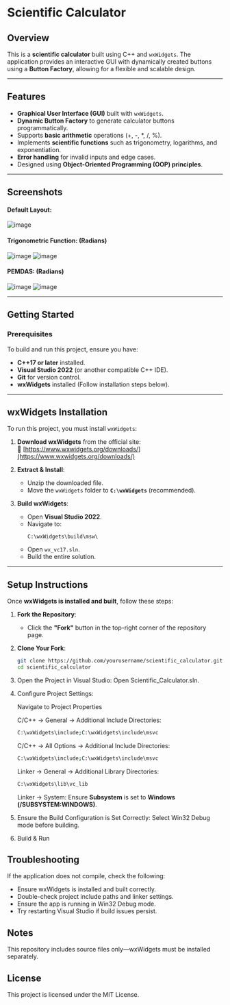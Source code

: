# Scientific Calculator

## Overview
This is a **scientific calculator** built using C++ and `wxWidgets`. The application provides an interactive GUI with dynamically created buttons using a **Button Factory**, allowing for a flexible and scalable design.

---

## Features
- **Graphical User Interface (GUI)** built with `wxWidgets`.
- **Dynamic Button Factory** to generate calculator buttons programmatically.
- Supports **basic arithmetic** operations (+, -, *, /, %).
- Implements **scientific functions** such as trigonometry, logarithms, and exponentiation.
- **Error handling** for invalid inputs and edge cases.
- Designed using **Object-Oriented Programming (OOP) principles**.

---

## Screenshots
#### **Default Layout:**
![image](https://github.com/user-attachments/assets/c919d3af-7e07-4106-8769-2c436681dce4)


#### **Trigonometric Function: (Radians)**
![image](https://github.com/user-attachments/assets/4bcfed90-a715-4dc5-8a9d-c44a2a7f3ae2)
![image](https://github.com/user-attachments/assets/acc8224f-ed84-4800-bcfa-dd1d478b430e)


#### **PEMDAS: (Radians)**
![image](https://github.com/user-attachments/assets/6db64a8e-ba4d-47f6-b2c4-d1a2f700a8b8)
![image](https://github.com/user-attachments/assets/186f086a-52d2-4faa-a874-7b15211a9477)



---

## Getting Started

### **Prerequisites**
To build and run this project, ensure you have:
- **C++17 or later** installed.
- **Visual Studio 2022** (or another compatible C++ IDE).
- **Git** for version control.
- **wxWidgets** installed (Follow installation steps below).

---

## **wxWidgets Installation**
To run this project, you must install `wxWidgets`:

1. **Download wxWidgets** from the official site:  
   🔗 [https://www.wxwidgets.org/downloads/](https://www.wxwidgets.org/downloads/)

2. **Extract & Install**:  
   - Unzip the downloaded file.  
   - Move the `wxWidgets` folder to **`C:\wxWidgets`** (recommended).

3. **Build wxWidgets**:  
   - Open **Visual Studio 2022**.
   - Navigate to:  
     ```
     C:\wxWidgets\build\msw\
     ```
   - Open `wx_vc17.sln`.
   - Build the entire solution.

---

## **Setup Instructions**
Once **wxWidgets is installed and built**, follow these steps:

1. **Fork the Repository**:  
   - Click the **"Fork"** button in the top-right corner of the repository page.

2. **Clone Your Fork**:  
   ```bash
   git clone https://github.com/yourusername/scientific_calculator.git
   cd scientific_calculator
   ```
3. Open the Project in Visual Studio:
   Open Scientific_Calculator.sln.

4. Configure Project Settings:

   Navigate to Project Properties
   
   C/C++ → General → Additional Include Directories:
   ```bash
   C:\wxWidgets\include;C:\wxWidgets\include\msvc
   ```
   C/C++ → All Options → Additional Include Directories:
   ```bash
   C:\wxWidgets\include;C:\wxWidgets\include\msvc
   ```

   Linker → General → Additional Library Directories:
   ```bash
   C:\wxWidgets\lib\vc_lib
   ```

   Linker → System:
   Ensure **Subsystem** is set to **Windows (/SUBSYSTEM:WINDOWS)**.

6. Ensure the Build Configuration is Set Correctly:
   Select Win32 Debug mode before building.

7. Build & Run

## **Troubleshooting**
If the application does not compile, check the following:
   - Ensure wxWidgets is installed and built correctly.
   - Double-check project include paths and linker settings.
   - Ensure the app is running in Win32 Debug mode.
   - Try restarting Visual Studio if build issues persist.

## **Notes**
   This repository includes source files only—wxWidgets must be installed separately.

## **License**
This project is licensed under the MIT License.
